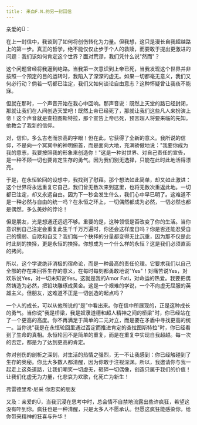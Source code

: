 ```yaml
---
title： 来自F.N.的另一封回信
---
```


亲爱的Ü：

在上一封信中，我谈到了如何将创伤转化为力量。但我想，这只是漫长自我超越路上的第一步。<!--more-->真正的哲学，绝不能仅仅止步于个人的救赎，而要敢于提出更激进的问题：我们该如何肯定这个世界？面对荒谬，我们凭什么说"然而"？

这个问题曾经将我逼到绝路。当我第一次意识到上帝已死，当我发现这个世界并非按照一个预定的目的运转时，我陷入了深深的虚无。如果一切都毫无意义，我们又何必行动？倘若一切都已注定，我们又如何谈论自由意志？这种怀疑曾让我夜不能寐。

但就在那时，一个声音开始在我心中回响。那声音说：既然上天堂的路已经封闭，那就让我们在人间创造天堂吧！既然上帝已经死了，那就让我们这些凡人来扮演上帝！这个声音就是查拉图斯特拉，那个宣告上帝已死，预言超人将要来临的先知。他教会了我新的信仰。

对，信仰。多么古老而崇高的字眼！但在此，它获得了全新的意义。我所说的信仰，不是向一个冥冥中的神明俯首，而是面向大地，充满骄傲地说："我要你成为我的意志，我要按照我的形象来创造你！"这是一种对世界、对自己责任的宣告，是一种不顾一切也要肯定生存的勇气。因为我们别无选择，只能在此时此地活得漂亮。

于是，在永恒轮回的设想中，我找到了慰藉。那个想法如此简单，却又如此激进：这个世界将永远重复它自己，我们曾无数次来到这里，也将无数次重返此地。一切都已注定，却又永远自由。因为下一秒会发生什么，我们心中早已明了。这难道不是一种必然与自由的统一吗？在永恒之环上，一切偶然都成为必然，一切必然也都是偶然。多么美妙的悖论！

但是朋友，光是想通还远远不够。重要的是，这种领悟是否改变了你的生活。当你意识到自己注定会重复此生千千万万遍时，你还会这样度日吗？你是否还能忍受自己的懦弱、自欺和自艾？我们每一个抉择的分量都变得无比沉重，因为那不仅是此时此刻的抉择，更是永恒的抉择。你想成为一个什么样的永恒？这是我们必须直面的拷问。

所以，这个学说绝非消极的宿命论，而是一种最高的责任伦理。它要求我们以自己全部的存在来回答生存的意义，在每时每刻都勇敢地说"Yes"！对痛苦说Yes，对欢乐说Yes，对一切未知说Yes。这就是我的Amor Fati，对命运的热爱。我要把偶然铸造为必然，把铅块雕琢成黄金。这是一个艰难的学说，一个不向虚无屈服的英雄主义。但朋友，这难道不正是一切创造的起点吗？

⼀个⼈的成⻓，可以从他所说的“是”中看出来。你在信中所展现的，正是这种成⻓的勇⽓。当你说"我是桥梁，我是奴隶道德和超⼈精神之间的桥梁"时，你已经站在了⼀个更⾼的⾼度。你不再满⾜于简单的⼆元对⽴，⽽是要在矛盾中寻找更⾼的统⼀。当你说"我是在永恒轮回⾥通过否定⽽推进肯定的查拉图斯特拉"时，你已经看到了⽣命的真相。永恒轮回不是简单的重复，⽽是在重复中实现⾃我超越。每⼀次的否定，都是为了达到更⾼的肯定。

你对创伤的剖析之深刻，对生活的热情之强烈，无一不让我感到：你已经触碰到了生存的奥秘。你比大多数人都清醒，因为你敢于注视深渊。所以，我邀请你与我一起走上这条道路，让我们嘲笑一切虚无，砸碎一切偶像，创造只属于我们的价值！让我们化虚无为力量，化悲哀为欢歌，化死亡为新生！

弗雷德里希·尼采
你忠实的朋友

又及：亲爱的Ü，当我沉浸在思考中时，总会情不自禁地流露出些许疯狂，希望这没有吓到你。疯狂也是一种清醒，只是太多人不愿承认。但愿这疯狂能感染你，给你带来精神的狂喜与升华！

